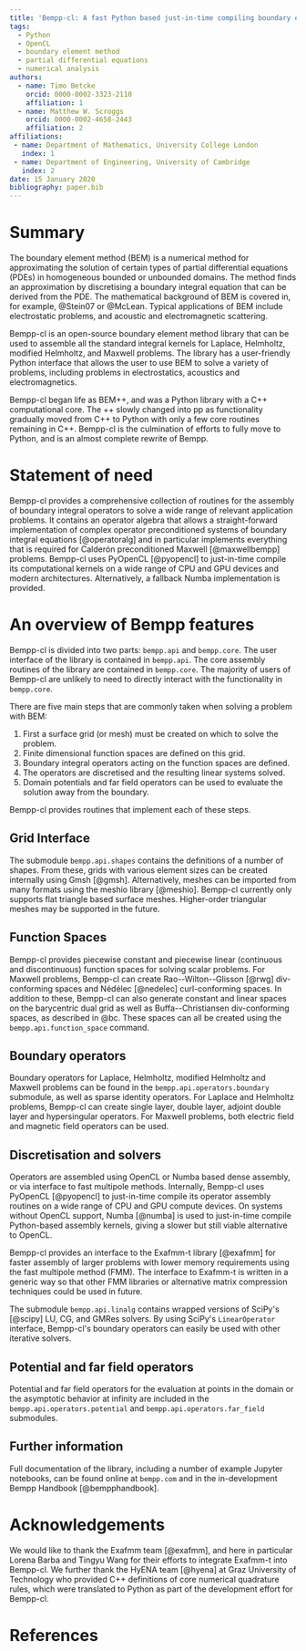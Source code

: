 ```yaml
---
title: 'Bempp-cl: A fast Python based just-in-time compiling boundary element library.'
tags:
  - Python
  - OpenCL
  - boundary element method
  - partial differential equations
  - numerical analysis
authors:
  - name: Timo Betcke
    orcid: 0000-0002-3323-2110
    affiliation: 1
  - name: Matthew W. Scroggs
    orcid: 0000-0002-4658-2443
    affiliation: 2
affiliations:
 - name: Department of Mathematics, University College London
   index: 1
 - name: Department of Engineering, University of Cambridge
   index: 2
date: 15 January 2020
bibliography: paper.bib
---
```


# Summary
The boundary element method (BEM) is a numerical method for approximating the solution of certain types of partial 
differential equations (PDEs) in homogeneous bounded or unbounded domains. The method finds an approximation by discretising 
a boundary integral equation that can be derived from the PDE. The mathematical background of BEM is covered in, for example, 
@Stein07 or @McLean. Typical applications of BEM include electrostatic problems, and acoustic and electromagnetic scattering.

Bempp-cl is an open-source boundary element method library that can be used to assemble all the standard integral kernels for
Laplace, Helmholtz, modified Helmholtz, and Maxwell problems. The library has a user-friendly Python interface that allows the
user to use BEM to solve a variety of problems, including problems in electrostatics, acoustics and electromagnetics.

Bempp-cl began life as BEM++, and was a Python library with a C++ computational core. The ++ slowly changed into pp as 
functionality gradually moved from C++ to Python with only a few core routines remaining in C++. Bempp-cl is the culmination 
of efforts to fully move to Python, and is an almost complete rewrite of Bempp.

# Statement of need
Bempp-cl provides a comprehensive collection of routines for the assembly of boundary integral operators to solve a wide
range of relevant application problems. It contains an operator algebra that allows a straight-forward implementation of
complex operator preconditioned systems of boundary integral equations [@operatoralg] and in particular implements
everything that is required for Calderón preconditioned Maxwell [@maxwellbempp] problems. Bempp-cl uses PyOpenCL [@pyopencl]
to just-in-time compile its computational kernels on a wide range of CPU and GPU devices and modern architectures. Alternatively,
a fallback Numba implementation is provided.

# An overview of Bempp features
Bempp-cl is divided into two parts: `bempp.api` and `bempp.core`.
The user interface of the library is contained in `bempp.api`.
The core assembly routines of the library are contained in `bempp.core`. The majority of users of Bempp-cl are unlikely to need
to directly interact with the functionality in `bempp.core`.

There are five main steps that are commonly taken when solving a problem with BEM:

1. First a surface grid (or mesh) must be created on which to solve the problem.
2. Finite dimensional function spaces are defined on this grid.
3. Boundary integral operators acting on the function spaces are defined.
4. The operators are discretised and the resulting linear systems solved.
5. Domain potentials and far field operators can be used to evaluate the solution away from the boundary.

Bempp-cl provides routines that implement each of these steps.

## Grid Interface
The submodule `bempp.api.shapes` contains the definitions of a number of shapes. From these, grids with various element sizes 
can be created internally using Gmsh [@gmsh]. Alternatively, meshes can be imported from many formats using the meshio library 
[@meshio]. Bempp-cl currently only supports flat triangle based surface meshes. Higher-order triangular meshes may be 
supported in the future.

## Function Spaces
Bempp-cl provides piecewise constant and piecewise linear (continuous and discontinuous) function spaces for solving scalar 
problems. For Maxwell problems, Bempp-cl can create Rao--Wilton--Glisson [@rwg] div-conforming spaces and Nédélec 
[@nedelec] curl-conforming spaces. In addition to these, Bempp-cl can also generate constant and linear spaces on the 
barycentric dual grid as well as Buffa--Christiansen div-conforming spaces, as described in @bc. These spaces can all be 
created using the `bempp.api.function_space` command.

## Boundary operators
Boundary operators for Laplace, Helmholtz, modified Helmholtz and Maxwell problems can be found in the 
`bempp.api.operators.boundary` submodule, as well as sparse identity operators. For Laplace and Helmholtz problems, Bempp-cl 
can create single layer, double layer, adjoint double layer and hypersingular operators. For Maxwell problems, both electric 
field and magnetic field operators can be used.

## Discretisation and solvers
Operators are assembled using OpenCL or Numba based dense assembly, or via interface to fast multipole methods.
Internally, Bempp-cl uses PyOpenCL [@pyopencl] to just-in-time compile its operator assembly routines on a wide range of CPU
and GPU compute devices. On systems without OpenCL support, Numba [@numba] is used to just-in-time compile
Python-based assembly kernels, giving a slower but still viable alternative to OpenCL.

Bempp-cl provides an interface to the Exafmm-t library [@exafmm] for faster assembly of larger problems with lower memory
requirements using the fast multipole method (FMM). The interface to Exafmm-t is written in a generic way so that other
FMM libraries or alternative matrix compression techniques could be used in future. 

The submodule `bempp.api.linalg` contains wrapped versions of SciPy's [@scipy] LU, CG, and GMRes solvers. By using 
SciPy's `LinearOperator` interface, Bempp-cl's boundary operators can easily be used with other iterative solvers.

## Potential and far field operators
Potential and far field operators for the evaluation at points in the domain or the asymptotic behavior at infinity are 
included in the `bempp.api.operators.potential` and `bempp.api.operators.far_field` submodules.

## Further information
Full documentation of the library, including a number of example Jupyter notebooks, can be found online at ``bempp.com`` and
in the in-development Bempp Handbook [@bempphandbook].

# Acknowledgements
We would like to thank the Exafmm team [@exafmm], and here in particular Lorena Barba and Tingyu Wang for their efforts to 
integrate Exafmm-t into Bempp-cl. We further thank the HyENA team [@hyena] at Graz University of Technology who provided C++ 
definitions of core numerical quadrature rules, which were translated to Python as part of the development effort for 
Bempp-cl.
    
# References
